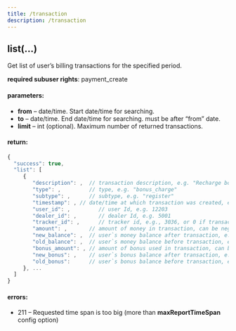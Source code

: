 ```yaml
---
title: /transaction
description: /transaction
---
```


## list(...)

Get list of user’s billing transactions for the specified period.

**required subuser rights**: payment_create

#### parameters:

* **from** – date/time. Start date/time for searching.
* **to** – date/time. End date/time for searching. must be after “from” date.
* **limit** – int (optional). Maximum number of returned transactions.

#### return:

```js
{
  "success": true,
  "list": [
     {
        "description": ,  // transaction description, e.g. "Recharge bonus balance during tracker registration"
        "type": ,         // type, e.g. "bonus_charge"
        "subtype": ,      // subtype, e.g. "register"
        "timestamp": , // date/time at which transaction was created, e.g. "2013-08-02 08:16:40"
        "user_id": ,         // user Id, e.g. 12203
        "dealer_id": ,       // dealer Id, e.g. 5001
        "tracker_id": ,      // tracker id, e.g., 3036, or 0 if transaction is not associated with tracker
        "amount": ,       // amount of money in transaction, can be negative. e.g. -10.0000 means 10 money units were removed from user`s balance
        "new_balance": ,  // user`s money balance after transaction, e.g. 800.0000
        "old_balance": ,  // user`s money balance before transaction, e.g. 810.0000
        "bonus_amount": , // amount of bonus used in transaction, can be negative. e.g. 10.0000 means 10 bonuses units were added to user`s bonus balance
        "new_bonus": ,    // user`s bonus balance after transaction, e.g. 10.0000
        "old_bonus":      // user`s bonus balance before transaction, e.g. 0.0000
     }, ...
  ]
}
```

#### errors:

* 211 – Requested time span is too big (more than **maxReportTimeSpan** config option)
